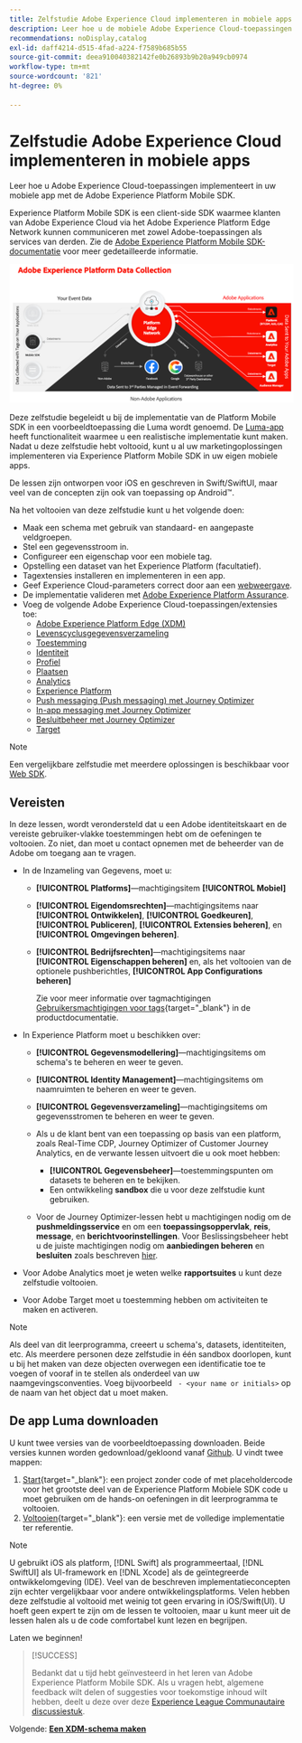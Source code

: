 ```yaml
---
title: Zelfstudie Adobe Experience Cloud implementeren in mobiele apps
description: Leer hoe u de mobiele Adobe Experience Cloud-toepassingen implementeert. Deze zelfstudie begeleidt u door een implementatie van Experience Cloud-toepassingen in een voorbeeldtoepassing Swift.
recommendations: noDisplay,catalog
exl-id: daff4214-d515-4fad-a224-f7589b685b55
source-git-commit: deea910040382142fe0b26893b9b20a949cb0974
workflow-type: tm+mt
source-wordcount: '821'
ht-degree: 0%

---
```


# Zelfstudie Adobe Experience Cloud implementeren in mobiele apps

Leer hoe u Adobe Experience Cloud-toepassingen implementeert in uw mobiele app met de Adobe Experience Platform Mobile SDK.

Experience Platform Mobile SDK is een client-side SDK waarmee klanten van Adobe Experience Cloud via het Adobe Experience Platform Edge Network kunnen communiceren met zowel Adobe-toepassingen als services van derden. Zie de [Adobe Experience Platform Mobile SDK-documentatie](https://developer.adobe.com/client-sdks/home/) voor meer gedetailleerde informatie.

![Architectuur](assets/architecture.png)


Deze zelfstudie begeleidt u bij de implementatie van de Platform Mobile SDK in een voorbeeldtoepassing die Luma wordt genoemd. De [Luma-app](https://github.com/Adobe-Marketing-Cloud/Luma-iOS-Mobile-App) heeft functionaliteit waarmee u een realistische implementatie kunt maken. Nadat u deze zelfstudie hebt voltooid, kunt u al uw marketingoplossingen implementeren via Experience Platform Mobile SDK in uw eigen mobiele apps.

De lessen zijn ontworpen voor iOS en geschreven in Swift/SwiftUI, maar veel van de concepten zijn ook van toepassing op Android™.

Na het voltooien van deze zelfstudie kunt u het volgende doen:

* Maak een schema met gebruik van standaard- en aangepaste veldgroepen.
* Stel een gegevensstroom in.
* Configureer een eigenschap voor een mobiele tag.
* Opstelling een dataset van het Experience Platform (facultatief).
* Tagextensies installeren en implementeren in een app.
* Geef Experience Cloud-parameters correct door aan een [webweergave](web-views.md).
* De implementatie valideren met [Adobe Experience Platform Assurance](assurance.md).
* Voeg de volgende Adobe Experience Cloud-toepassingen/extensies toe:
   * [Adobe Experience Platform Edge (XDM)](events.md)
   * [Levenscyclusgegevensverzameling](lifecycle-data.md)
   * [Toestemming](consent.md)
   * [Identiteit](identity.md)
   * [Profiel](profile.md)
   * [Plaatsen](places.md)
   * [Analytics](analytics.md)
   * [Experience Platform](platform.md)
   * [Push messaging (Push messaging) met Journey Optimizer](journey-optimizer-push.md)
   * [In-app messaging met Journey Optimizer](journey-optimizer-inapp.md)
   * [Besluitbeheer met Journey Optimizer](journey-optimizer-offers.md)
   * [Target](target.md)


>[!NOTE]
>
>Een vergelijkbare zelfstudie met meerdere oplossingen is beschikbaar voor [Web SDK](../tutorial-web-sdk/overview.md).

## Vereisten

In deze lessen, wordt verondersteld dat u een Adobe identiteitskaart en de vereiste gebruiker-vlakke toestemmingen hebt om de oefeningen te voltooien. Zo niet, dan moet u contact opnemen met de beheerder van de Adobe om toegang aan te vragen.

* In de Inzameling van Gegevens, moet u:
   * **[!UICONTROL Platforms]**—machtigingsitem **[!UICONTROL Mobiel]**
   * **[!UICONTROL Eigendomsrechten]**—machtigingsitems naar **[!UICONTROL Ontwikkelen]**, **[!UICONTROL Goedkeuren]**, **[!UICONTROL Publiceren]**, **[!UICONTROL Extensies beheren]**, en **[!UICONTROL Omgevingen beheren]**.
   * **[!UICONTROL Bedrijfsrechten]**—machtigingsitems naar **[!UICONTROL Eigenschappen beheren]** en, als het voltooien van de optionele pushberichtles, **[!UICONTROL App Configurations beheren]**

     Zie voor meer informatie over tagmachtigingen [Gebruikersmachtigingen voor tags](https://experienceleague.adobe.com/docs/experience-platform/tags/admin/user-permissions.html?lang=en){target="_blank"} in de productdocumentatie.
* In Experience Platform moet u beschikken over:
   * **[!UICONTROL Gegevensmodellering]**—machtigingsitems om schema&#39;s te beheren en weer te geven.
   * **[!UICONTROL Identity Management]**—machtigingsitems om naamruimten te beheren en weer te geven.
   * **[!UICONTROL Gegevensverzameling]**—machtigingsitems om gegevensstromen te beheren en weer te geven.

   * Als u de klant bent van een toepassing op basis van een platform, zoals Real-Time CDP, Journey Optimizer of Customer Journey Analytics, en de verwante lessen uitvoert die u ook moet hebben:
      * **[!UICONTROL Gegevensbeheer]**—toestemmingspunten om datasets te beheren en te bekijken.
      * Een ontwikkeling **sandbox** die u voor deze zelfstudie kunt gebruiken.

   * Voor de Journey Optimizer-lessen hebt u machtigingen nodig om de **pushmeldingsservice** en om een **toepassingsoppervlak**, **reis**, **message**, en **berichtvoorinstellingen**. Voor Beslissingsbeheer hebt u de juiste machtigingen nodig om **aanbiedingen beheren** en **besluiten** zoals beschreven [hier](https://experienceleague.adobe.com/docs/journey-optimizer/using/access-control/privacy/high-low-permissions.html?lang=en#decisions-permissions).

* Voor Adobe Analytics moet je weten welke **rapportsuites** u kunt deze zelfstudie voltooien.

* Voor Adobe Target moet u toestemming hebben om activiteiten te maken en activeren.


>[!NOTE]
>
>Als deel van dit leerprogramma, creeert u schema&#39;s, datasets, identiteiten, etc. Als meerdere personen deze zelfstudie in één sandbox doorlopen, kunt u bij het maken van deze objecten overwegen een identificatie toe te voegen of vooraf in te stellen als onderdeel van uw naamgevingsconventies. Voeg bijvoorbeeld ` - <your name or initials>` op de naam van het object dat u moet maken.


## De app Luma downloaden

U kunt twee versies van de voorbeeldtoepassing downloaden. Beide versies kunnen worden gedownload/gekloond vanaf [Github](https://github.com/Adobe-Marketing-Cloud/Luma-iOS-Mobile-App). U vindt twee mappen:


1. [Start](https://github.com/Adobe-Marketing-Cloud/Luma-iOS-Mobile-App){target="_blank"}: een project zonder code of met placeholdercode voor het grootste deel van de Experience Platform Mobiele SDK code u moet gebruiken om de hands-on oefeningen in dit leerprogramma te voltooien.
1. [Voltooien](https://github.com/Adobe-Marketing-Cloud/Luma-iOS-Mobile-App){target="_blank"}: een versie met de volledige implementatie ter referentie.


>[!NOTE]
>
>U gebruikt iOS als platform, [!DNL Swift] als programmeertaal, [!DNL SwiftUI] als UI-framework en [!DNL Xcode] als de geïntegreerde ontwikkelomgeving (IDE). Veel van de beschreven implementatieconcepten zijn echter vergelijkbaar voor andere ontwikkelingsplatforms. Velen hebben deze zelfstudie al voltooid met weinig tot geen ervaring in iOS/Swift(UI). U hoeft geen expert te zijn om de lessen te voltooien, maar u kunt meer uit de lessen halen als u de code comfortabel kunt lezen en begrijpen.


Laten we beginnen!

>[!SUCCESS]
>
>Bedankt dat u tijd hebt geïnvesteerd in het leren van Adobe Experience Platform Mobile SDK. Als u vragen hebt, algemene feedback wilt delen of suggesties voor toekomstige inhoud wilt hebben, deelt u deze over deze [Experience League Communautaire discussiestuk](https://experienceleaguecommunities.adobe.com/t5/adobe-experience-platform-data/tutorial-discussion-implement-adobe-experience-cloud-in-mobile/td-p/443796).

Volgende: **[Een XDM-schema maken](create-schema.md)**
